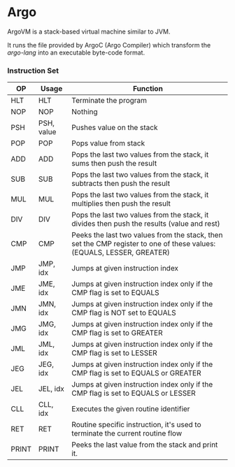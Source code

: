 # Argo

ArgoVM is a stack-based virtual machine similar to JVM.  

It runs the file provided by ArgoC (Argo Compiler) which transform the _argo-lang_ into an executable byte-code format.

### Instruction Set

|  OP   |    Usage    |                                                       Function                                                        |
|-------|-------------|-----------------------------------------------------------------------------------------------------------------------|
| HLT   | HLT         | Terminate the program                                                                                                 |
| NOP   | NOP         | Nothing                                                                                                               |
| PSH   | PSH, value  | Pushes value on the stack                                                                                             |
| POP   | POP         | Pops value from stack                                                                                                 |
| ADD   | ADD         | Pops the last two values from the stack, it sums then push the result                                                 |
| SUB   | SUB         | Pops the last two values from the stack, it subtracts then push the result                                            |
| MUL   | MUL         | Pops the last two values from the stack, it multiplies then push the result                                           |
| DIV   | DIV         | Pops the last two values from the stack, it divides then push the results (value and rest)                            |
| CMP   | CMP         | Peeks the last two values from the stack, then set the CMP register to one of these values: (EQUALS, LESSER, GREATER) |
| JMP   | JMP, idx    | Jumps at given instruction index                                                                                      |
| JME   | JME, idx    | Jumps at given instruction index only if the CMP flag is set to EQUALS                                                |
| JMN   | JMN, idx    | Jumps at given instruction index only if the CMP flag is NOT set to EQUALS                                            |
| JMG   | JMG, idx    | Jumps at given instruction index only if the CMP flag is set to GREATER                                               |
| JML   | JML, idx    | Jumps at given instruction index only if the CMP flag is set to LESSER                                                |
| JEG   | JEG, idx    | Jumps at given instruction index only if the CMP flag is set to EQUALS or GREATER                                     |
| JEL   | JEL, idx    | Jumps at given instruction index only if the CMP flag is set to EQUALS or LESSER                                      |
| CLL   | CLL, idx    | Executes the given routine identifier                                                                                 |
| RET   | RET         | Routine specific instruction, it's used to terminate the current routine flow                                         |
| PRINT | PRINT       | Peeks the last value from the stack and print it.                                                                     |
